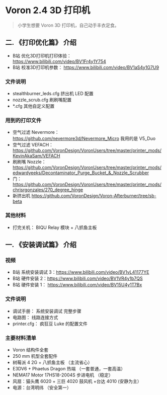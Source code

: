 # Voron 2.4 3D 打印机
> 小学生想要 Voron 3D 打印机，自己动手丰衣足食。

## 二. 《打印优化篇》 介绍
* B站 优化3D打印机打印体验： https://www.bilibili.com/video/BV1Fr4y1Y754
* B站 校准3D打印机参数： https://www.bilibili.com/video/BV1aS4y1G7U9


### 文件说明
*  stealthburner_leds.cfg  挤出机 LED 配置
*  nozzle_scrub.cfg	刷刷嘴配置
*  *.cfg 其他自定义配置


### 用到的打印文件
* 空气过滤 Nevermore：  https://github.com/nevermore3d/Nevermore_Micro  我用的是 V5_Duo
* 空气过滤 VEFACH： https://github.com/VoronDesign/VoronUsers/tree/master/printer_mods/KevinAkaSam/VEFACH
* 刷刷嘴 Nozzle： https://github.com/VoronDesign/VoronUsers/tree/master/printer_mods/edwardyeeks/Decontaminator_Purge_Bucket_&_Nozzle_Scrubber
* 门： https://github.com/VoronDesign/VoronUsers/tree/master/printer_mods/chrisrgonzales/270_degree_hinge
* 新挤出机 https://github.com/VoronDesign/Voron-Afterburner/tree/sb-beta      

### 其他材料
* 打完关机： BIQU Relay 模块 + 八抓鱼主板




## 一. 《安装调试篇》 介绍
### 视频
* B站 系统安装调试 3：https://www.bilibili.com/video/BV1vL41177YE
* B站 硬件安装 2：https://www.bilibili.com/video/BV1VR4y1b7QS
* B站 硬件安装 1： https://www.bilibili.com/video/BV15U4y1T7Bx


### 文件说明
* 调试手册： 系统安装调试 完整步骤
* 电路图： 线路连接方式
* printer.cfg： 疯狂豆 Luke 的配置文件



### 主要材料清单
* Voron 结构件全套 
* 250 mm 机型全套配件
* 树莓派 4 2G + 八抓鱼主板	（主流省心）
* E3DV6 + Phaetus Dragon 热端	（一套普通，一套高温）
* NEMA17 Motor 17HS18-2004S	步进电机 （稳定）
* 风扇：猫头鹰 6020 + 三巨 4020 鼓风机 +台达 4010  (安静为主）
* 电源：台湾明纬 （安全第一）




